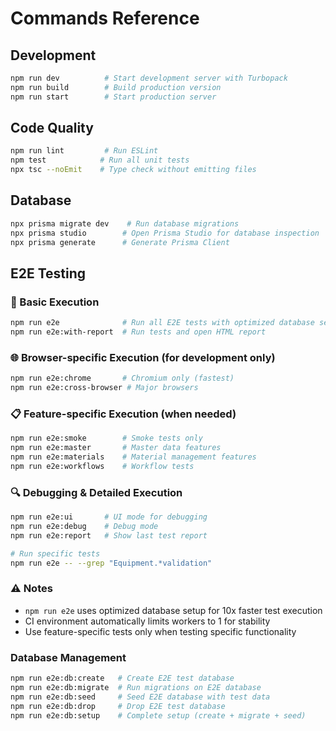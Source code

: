 # Commands Reference

## Development

```bash
npm run dev          # Start development server with Turbopack
npm run build        # Build production version
npm run start        # Start production server
```

## Code Quality

```bash
npm run lint         # Run ESLint
npm test            # Run all unit tests
npx tsc --noEmit    # Type check without emitting files
```

## Database

```bash
npx prisma migrate dev    # Run database migrations
npx prisma studio        # Open Prisma Studio for database inspection
npx prisma generate      # Generate Prisma Client
```

## E2E Testing

### 🚀 Basic Execution

```bash
npm run e2e              # Run all E2E tests with optimized database setup (recommended)
npm run e2e:with-report  # Run tests and open HTML report
```

### 🌐 Browser-specific Execution (for development only)

```bash
npm run e2e:chrome       # Chromium only (fastest)
npm run e2e:cross-browser # Major browsers
```

### 📋 Feature-specific Execution (when needed)

```bash
npm run e2e:smoke        # Smoke tests only
npm run e2e:master       # Master data features
npm run e2e:materials    # Material management features
npm run e2e:workflows    # Workflow tests
```

### 🔍 Debugging & Detailed Execution

```bash
npm run e2e:ui       # UI mode for debugging
npm run e2e:debug    # Debug mode
npm run e2e:report   # Show last test report

# Run specific tests
npm run e2e -- --grep "Equipment.*validation"
```

### ⚠️ Notes

- `npm run e2e` uses optimized database setup for 10x faster test execution
- CI environment automatically limits workers to 1 for stability
- Use feature-specific tests only when testing specific functionality

### Database Management

```bash
npm run e2e:db:create   # Create E2E test database
npm run e2e:db:migrate  # Run migrations on E2E database
npm run e2e:db:seed     # Seed E2E database with test data
npm run e2e:db:drop     # Drop E2E test database
npm run e2e:db:setup    # Complete setup (create + migrate + seed)
```
